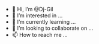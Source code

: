 - 👋 Hi, I’m @Dj-Gil
- 👀 I’m interested in ...
- 🌱 I’m currently learning ...
- 💞️ I’m looking to collaborate on ...
- 📫 How to reach me ...

<!---
Dj-Gil/Dj-Gil is a ✨ special ✨ repository because its `README.md` (this file) appears on your GitHub profile.
You can click the Preview link to take a look at your changes.
--->
